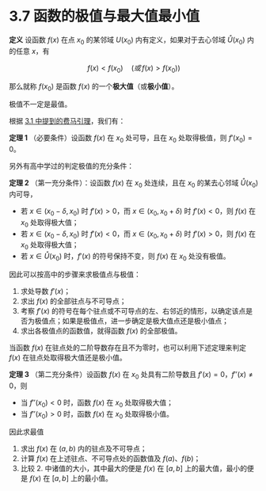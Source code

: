 # 3.7 函数的极值与最大值最小值

**定义** 设函数 $f(x)$ 在点 $x_0$ 的某邻域 $U(x_0)$ 内有定义，如果对于去心邻域 $\mathring U(x_0)$ 内的任意 $x$，有

$$
f(x)<f(x_0)\quad(或\,f(x)>f(x_0))
$$

那么就称 $f(x_0)$ 是函数 $f(x)$ 的一个**极大值**（或**极小值**）。

极值不一定是最值。

根据 [3.1 中提到的费马引理](./3.1%20微分中值定理#费马引理)，我们有：

**定理 1** （必要条件）设函数 $f(x)$ 在 $x_0$ 处可导，且在 $x_0$ 处取得极值，则 $f'(x_0)=0$。

另外有高中学过的判定极值的充分条件：

**定理 2** （第一充分条件）：设函数 $f(x)$ 在 $x_0$ 处连续，且在 $x_0$ 的某去心邻域 $\mathring U(x_0)$ 内可导，

- 若 $x\in(x_0-\delta,x_0)$ 时 $f'(x)>0$，而 $x\in(x_0,x_0+\delta)$ 时 $f'(x)<0$，则 $f(x)$ 在 $x_0$ 处取得极大值；
- 若 $x\in(x_0-\delta,x_0)$ 时 $f'(x)<0$，而 $x\in(x_0,x_0+\delta)$ 时 $f'(x)>0$，则 $f(x)$ 在 $x_0$ 处取得极大值；
- 若 $x\in\mathring U(x_0)$ 时，$f'(x)$ 的符号保持不变，则 $f(x)$ 在 $x_0$ 处没有极值。

因此可以按高中的步骤来求极值点与极值：

1. 求处导数 $f'(x)$；
2. 求出 $f(x)$ 的全部驻点与不可导点；
3. 考察 $f'(x)$ 的符号在每个驻点或不可导点的左、右邻近的情形，以确定该点是否为极值点；如果是极值点，进一步确定是极大值点还是极小值点；
4. 求出各极值点的函数值，就得函数 $f(x)$ 的全部极值。

当函数 $f(x)$ 在驻点处的二阶导数存在且不为零时，也可以利用下述定理来判定 $f(x)$ 在驻点处取得极大值还是极小值。

**定理 3** （第二充分条件）设函数 $f(x)$ 在 $x_0$ 处具有二阶导数且 $f'(x)=0$，$f''(x)\ne0$，则

- 当 $f''(x_0)<0$ 时，函数 $f(x)$ 在 $x_0$ 处取得极大值；
- 当 $f''(x_0)>0$ 时，函数 $f(x)$ 在 $x_0$ 处取得极小值。

因此求最值

1. 求出 $f(x)$ 在 $(a,b)$ 内的驻点及不可导点；
2. 计算 $f(x)$ 在上述驻点、不可导点处的函数值及 $f(a)$、$f(b)$；
3. 比较 2. 中诸值的大小，其中最大的便是 $f(x)$ 在 $[a,b]$ 上的最大值，最小的便是 $f(x)$ 在 $[a,b]$ 上的最小值。
